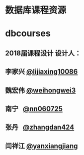 # 数据库课程资源
# dbcourses

##    2018届课程设计 设计人：
##      李家兴 [@lijiaxing10086](https://github.com/lijiaxing10086)
##      魏宏伟 [@weihongwei3](https://github.com/weihongwei3)
##      南宁   [@nn060725](https://github.com/nn060725)
##      张丹   [@zhangdan424](https://github.com/zhangdan424)
##      闫祥江 [@yanxiangjiang](https://github.com/yanxiangjiang)
